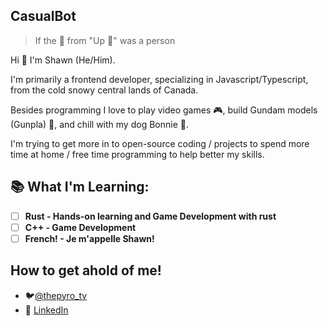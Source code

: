 ## CasualBot 
> If the 🐶 from "Up 🎈" was a person

Hi 👋 I'm Shawn (He/Him). 

I'm primarily a frontend developer, specializing in Javascript/Typescript, from the cold snowy central lands of Canada. 

Besides programming I love to play video games 🎮, build Gundam models (Gunpla) 🤖, and chill with my dog Bonnie 🐶.

I'm trying to get more in to open-source coding / projects to spend more time at home / free time programming to help better my skills.

## 📚 What I'm Learning:
* [ ] **Rust - Hands-on learning and Game Development with rust**
* [ ] **C++ - Game Development**
* [ ] **French! - Je m'appelle Shawn!**

## How to get ahold of me! 

- 🐦[@thepyro_tv](https://twitter.com/ThePyro_TV)
- 👔 [LinkedIn](https://www.linkedin.com/in/shawn-bernard-wpg/)

<!--
**CasualBot/CasualBot** is a ✨ _special_ ✨ repository because its `README.md` (this file) appears on your GitHub profile.

Here are some ideas to get you started:

- 🔭 I’m currently working on ...
- 🌱 I’m currently learning ...
- 👯 I’m looking to collaborate on ...
- 🤔 I’m looking for help with ...
- 💬 Ask me about ...
- 📫 How to reach me: ...
- 😄 Pronouns: ...
- ⚡ Fun fact: ...
-->
